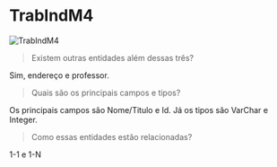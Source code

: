 # TrabIndM4

![TrabIndM4](https://user-images.githubusercontent.com/115498048/222161176-eb0317cf-7979-45bc-8d6e-197a46c8b97f.png)

> Existem outras entidades além dessas três?

Sim, endereço e professor.

> Quais são os principais campos e tipos?

Os principais campos são Nome/Titulo e Id. Já os tipos são VarChar e Integer.

> Como essas entidades estão relacionadas?

1-1 e 1-N 
